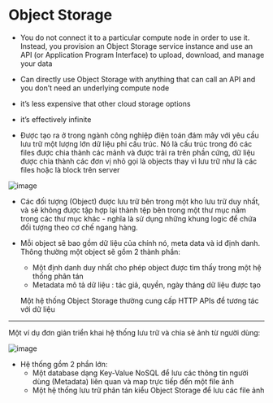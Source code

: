 # **Object Storage**


- You do not connect it to a particular compute node in order to use it. Instead, you provision an Object Storage service instance and use an API (or Application Program Interface) to upload, download, and manage your data



- Can directly use Object Storage with anything that can call an API and you don’t need an underlying compute node
 
- it’s less expensive that other cloud storage options
 
- it’s effectively infinite



- Được tạo ra ở trong ngành công nghiệp điện toán đám mây với yêu cầu lưu trữ một lượng lớn dữ liệu phi cấu trúc. Nó là cấu trúc trong đó các files được chia thành các mảnh và được trải ra trên phần cứng, dữ liệu được chia thành các đơn vị nhỏ gọi là objects thay vì lưu trữ như là các files hoặc là block trên server
 

![image](https://user-images.githubusercontent.com/43572616/180045180-da8f8621-e6b3-44a8-a7a2-6af9523add4e.png)



- Các đối tượng (Object) được lưu trữ bên trong một kho lưu trữ duy nhất, và sẽ không được tập hợp lại thành tệp bên trong một thư mục nằm trong các thư mục khác - nghĩa là sử dụng những khung logic để chứa đối tượng theo cơ chế ngang hàng. 
 
- Mỗi object sẽ bao gồm dữ liệu của chính nó, meta data và id định danh. Thông thường một object sẽ gồm 2 thành phần:
  - Một định danh duy nhất cho phép object được tìm thấy trong một hệ thống phân tán
  - Metadata mô tả dữ liệu : tác giả, quyền, ngày tháng dữ liệu được tạo

  Một hệ thống Object Storage thường cung cấp HTTP APIs để tương tác với dữ liệu

***
Một ví dụ đơn giản triển khai hệ thống lưu trữ và chia sẻ ảnh từ người dùng:

![image](https://user-images.githubusercontent.com/43572616/180045202-cbce88f0-607b-4995-ab34-137167083025.png)



- Hệ thống gồm 2 phần lớn:
  - Một database dạng Key-Value NoSQL để lưu các thông tin người dùng (Metadata) liên quan và map trực tiếp đến một file ảnh
  - Một hệ thống lưu trữ phân tán kiểu Object Storage để lưu các file ảnh
